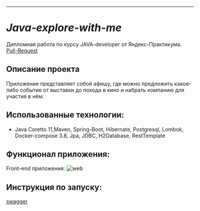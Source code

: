 ---
# *Java-explore-with-me*
Дипломная работа по курсу JAVA-developer от Яндекс-Практикума.
 [Pull-Request](https://github.com/valikaev1989/java-explore-with-me/pull/1)

 Описание проекта
-
Приложение представляет собой афишу, где можно предложить какое-либо событие от выставки до похода в кино и 
набрать компанию для участия в нём.

Использованные технологии: 
-
- Java Coretto 11,Maven, Spring-Boot, Hibernate, Postgresql, Lombok, Docker-compose 3.8, Jpa, JDBC, H2Database, RestTemplate

Функционал приложения:
-
Front-end приложения:
![web](web.png)





Инструкция по запуску:
-

[swagger](https://editor-next.swagger.io/)